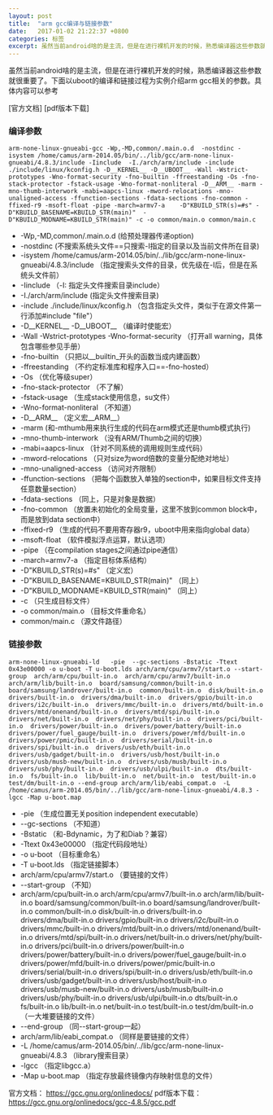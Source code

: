 ```yaml
---
layout: post
title:  "arm gcc编译与链接参数"
date:   2017-01-02 21:22:37 +0800
categories: 标签
excerpt: 虽然当前android啥的是主流，但是在进行裸机开发的时候，熟悉编译器这些参数就很重要了。这篇文章以uboot的编译和链接过程为实例介绍arm gcc相关的参数。
---
```


虽然当前android啥的是主流，但是在进行裸机开发的时候，熟悉编译器这些参数就很重要了。下面以uboot的编译和链接过程为实例介绍arm gcc相关的参数。具体内容可以参考

[官方文档]
[pdf版本下载]

### 编译参数

```shell
arm-none-linux-gnueabi-gcc -Wp,-MD,common/.main.o.d  -nostdinc -isystem /home/camus/arm-2014.05/bin/../lib/gcc/arm-none-linux-gnueabi/4.8.3/include -Iinclude  -I./arch/arm/include -include ./include/linux/kconfig.h -D__KERNEL__ -D__UBOOT__ -Wall -Wstrict-prototypes -Wno-format-security -fno-builtin -ffreestanding -Os -fno-stack-protector -fstack-usage -Wno-format-nonliteral -D__ARM__ -marm -mno-thumb-interwork -mabi=aapcs-linux -mword-relocations -mno-unaligned-access -ffunction-sections -fdata-sections -fno-common -ffixed-r9 -msoft-float -pipe -march=armv7-a    -D"KBUILD_STR(s)=#s" -D"KBUILD_BASENAME=KBUILD_STR(main)"  -D"KBUILD_MODNAME=KBUILD_STR(main)" -c -o common/main.o common/main.c
```

- -Wp,-MD,common/.main.o.d  (给预处理器传递option)
- -nostdinc (不搜索系统头文件==只搜索-I指定的目录以及当前文件所在目录)
- -isystem /home/camus/arm-2014.05/bin/../lib/gcc/arm-none-linux-gnueabi/4.8.3/include （指定搜索头文件的目录，优先级在-I后，但是在系统头文件前）
- -Iinclude （-I: 指定头文件搜索目录include）
- -I./arch/arm/include (指定头文件搜索目录)
- -include ./include/linux/kconfig.h （包含指定头文件，类似于在源文件第一行添加#include "file"）
- -D__KERNEL__ -D__UBOOT__ （编译时使能宏）
- -Wall -Wstrict-prototypes -Wno-format-security （打开all warning，具体包含哪些参见手册）
- -fno-builtin （只把以__builtin_开头的函数当成内建函数）
- -ffreestanding （不约定标准库和程序入口==-fno-hosted）
- -Os （优化等级super）
- -fno-stack-protector （不了解）
- -fstack-usage （生成stack使用信息，su文件）
- -Wno-format-nonliteral （不知道）
- -D__ARM__ （定义宏__ARM__）
- -marm (和-mthumb用来执行生成的代码在arm模式还是thumb模式执行)
- -mno-thumb-interwork （没有ARM/Thumb之间的切换）
- -mabi=aapcs-linux （针对不同系统的调用规则生成代码）
- -mword-relocations （只对size为word倍数的变量分配绝对地址）
- -mno-unaligned-access （访问对齐限制）
- -ffunction-sections （把每个函数放入单独的section中，如果目标文件支持任意数量section）
- -fdata-sections （同上，只是对象是数据）
- -fno-common （放置未初始化的全局变量，这里不放到common block中，而是放到data section中）
- -ffixed-r9 （生成的代码不要用寄存器r9，uboot中用来指向global data）
- -msoft-float （软件模拟浮点运算，默认选项）
- -pipe （在compilation stages之间通过pipe通信）
- -march=armv7-a （指定目标体系结构）
- -D"KBUILD_STR(s)=#s" （定义宏）
- -D"KBUILD_BASENAME=KBUILD_STR(main)" （同上） 
- -D"KBUILD_MODNAME=KBUILD_STR(main)" （同上）
- -c （只生成目标文件）
- -o common/main.o （目标文件重命名）
- common/main.c （源文件路径）

### 链接参数
```
arm-none-linux-gnueabi-ld   -pie  --gc-sections -Bstatic -Ttext 0x43e00000 -o u-boot -T u-boot.lds arch/arm/cpu/armv7/start.o --start-group  arch/arm/cpu/built-in.o  arch/arm/cpu/armv7/built-in.o  arch/arm/lib/built-in.o  board/samsung/common/built-in.o  board/samsung/landrover/built-in.o  common/built-in.o  disk/built-in.o  drivers/built-in.o  drivers/dma/built-in.o  drivers/gpio/built-in.o  drivers/i2c/built-in.o  drivers/mmc/built-in.o  drivers/mtd/built-in.o  drivers/mtd/onenand/built-in.o  drivers/mtd/spi/built-in.o  drivers/net/built-in.o  drivers/net/phy/built-in.o  drivers/pci/built-in.o  drivers/power/built-in.o  drivers/power/battery/built-in.o  drivers/power/fuel_gauge/built-in.o  drivers/power/mfd/built-in.o  drivers/power/pmic/built-in.o  drivers/serial/built-in.o  drivers/spi/built-in.o  drivers/usb/eth/built-in.o  drivers/usb/gadget/built-in.o  drivers/usb/host/built-in.o  drivers/usb/musb-new/built-in.o  drivers/usb/musb/built-in.o  drivers/usb/phy/built-in.o  drivers/usb/ulpi/built-in.o  dts/built-in.o  fs/built-in.o  lib/built-in.o  net/built-in.o  test/built-in.o  test/dm/built-in.o --end-group arch/arm/lib/eabi_compat.o  -L /home/camus/arm-2014.05/bin/../lib/gcc/arm-none-linux-gnueabi/4.8.3 -lgcc -Map u-boot.map
```

- -pie （生成位置无关position independent executable）
- --gc-sections （不知道）
- -Bstatic （和-Bdynamic，为了和Diab？兼容）
- -Ttext 0x43e00000 （指定代码段地址）
- -o u-boot （目标重命名）
- -T u-boot.lds （指定链接脚本）
- arch/arm/cpu/armv7/start.o （要链接的文件）
- --start-group （不知）
- arch/arm/cpu/built-in.o  arch/arm/cpu/armv7/built-in.o  arch/arm/lib/built-in.o  board/samsung/common/built-in.o  board/samsung/landrover/built-in.o  common/built-in.o  disk/built-in.o  drivers/built-in.o  drivers/dma/built-in.o  drivers/gpio/built-in.o  drivers/i2c/built-in.o  drivers/mmc/built-in.o  drivers/mtd/built-in.o  drivers/mtd/onenand/built-in.o  drivers/mtd/spi/built-in.o  drivers/net/built-in.o  drivers/net/phy/built-in.o  drivers/pci/built-in.o  drivers/power/built-in.o  drivers/power/battery/built-in.o  drivers/power/fuel_gauge/built-in.o  drivers/power/mfd/built-in.o  drivers/power/pmic/built-in.o  drivers/serial/built-in.o  drivers/spi/built-in.o  drivers/usb/eth/built-in.o  drivers/usb/gadget/built-in.o  drivers/usb/host/built-in.o  drivers/usb/musb-new/built-in.o  drivers/usb/musb/built-in.o  drivers/usb/phy/built-in.o  drivers/usb/ulpi/built-in.o  dts/built-in.o  fs/built-in.o  lib/built-in.o  net/built-in.o  test/built-in.o  test/dm/built-in.o （一大堆要链接的文件）
- --end-group （同--start-group一起）
- arch/arm/lib/eabi_compat.o （同样是要链接的文件）
- -L /home/camus/arm-2014.05/bin/../lib/gcc/arm-none-linux-gnueabi/4.8.3 （library搜索目录）
- -lgcc （指定libgcc.a）
- -Map u-boot.map （指定存放最终镜像内存映射信息的文件）

官方文档： https://gcc.gnu.org/onlinedocs/
pdf版本下载：https://gcc.gnu.org/onlinedocs/gcc-4.8.5/gcc.pdf
